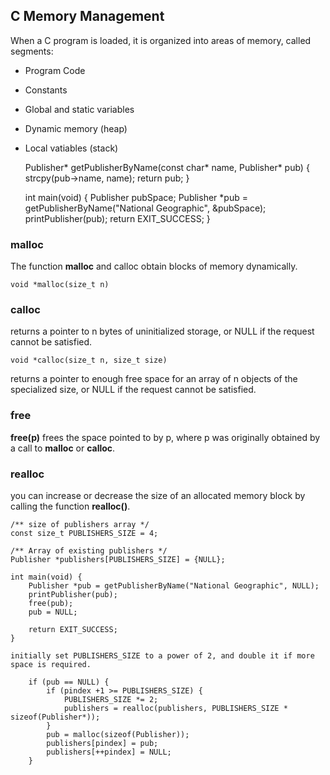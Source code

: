 ## C Memory Management
When a C program is loaded, it is organized into areas of memory, called segments:
- Program Code
- Constants
- Global and static variables
- Dynamic memory (heap)
- Local vatiables (stack)


	Publisher* getPublisherByName(const char* name, Publisher* pub)
	{
		strcpy(pub->name, name);
		return pub;
	}

	int main(void) {
		Publisher pubSpace;
		Publisher *pub = getPublisherByName("National Geographic", &pubSpace);
		printPublisher(pub);
		return EXIT_SUCCESS;
	}
### malloc
The function **malloc** and calloc obtain blocks of memory dynamically.

	void *malloc(size_t n)

### calloc
returns a pointer to n bytes of uninitialized storage, or NULL if the request cannot be satisfied.

	void *calloc(size_t n, size_t size)

returns a pointer to enough free space for an array of n objects of the specialized size, or NULL if the request cannot be satisfied.

### free
**free(p)** frees the space pointed to by p, where p was originally obtained by a call to **malloc** or **calloc**.

### realloc
you can increase or decrease the size of an allocated memory block by calling the function **realloc()**.


 	/** size of publishers array */
 	const size_t PUBLISHERS_SIZE = 4;

	/** Array of existing publishers */
	Publisher *publishers[PUBLISHERS_SIZE] = {NULL};

	int main(void) {
		Publisher *pub = getPublisherByName("National Geographic", NULL);
		printPublisher(pub);
		free(pub);
		pub = NULL;

		return EXIT_SUCCESS;
	}

	initially set PUBLISHERS_SIZE to a power of 2, and double it if more space is required.

		if (pub == NULL) {
			if (pindex +1 >= PUBLISHERS_SIZE) {
				PUBLISHERS_SIZE *= 2;
				publishers = realloc(publishers, PUBLISHERS_SIZE * sizeof(Publisher*));
			}
			pub = malloc(sizeof(Publisher));
			publishers[pindex] = pub;
			publishers[++pindex] = NULL;
		}
